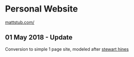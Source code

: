 # Personal Website
[mattstub.com/](http://www.mattstub.com)

## 01 May 2018 - Update  
Conversion to simple 1 page site, modeled after [stewart hines](http://stewarthines.me)
